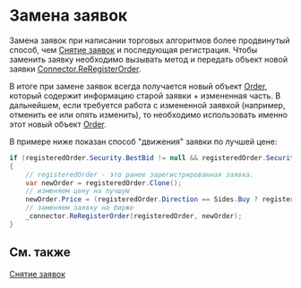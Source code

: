 # Замена заявок

Замена заявок при написании торговых алгоритмов более продвинутый способ, чем [Снятие заявок](OrdersCancel.md) и последующая регистрация. Чтобы заменить заявку необходимо вызывать метод и передать объект новой заявки [Connector.ReRegisterOrder](xref:StockSharp.Algo.Connector.ReRegisterOrder(StockSharp.BusinessEntities.Order,StockSharp.BusinessEntities.Order)). 

В итоге при замене заявок всегда получается новый объект [Order](xref:StockSharp.BusinessEntities.Order), который содержит информацию старой заявки + измененная часть. В дальнейшем, если требуется работа с измененной заявкой (например, отменить ее или опять изменить), то необходимо использовать именно этот новый объект [Order](xref:StockSharp.BusinessEntities.Order). 

В примере ниже показан способ "движения" заявки по лучшей цене:

```cs
if (registeredOrder.Security.BestBid != null && registeredOrder.Security.BestAsk != null)
{
	// registeredOrder - это ранее зарегистрированная заявка.
	var newOrder = registeredOrder.Clone();
	// изменяем цену на лучшую
	newOrder.Price = (registeredOrder.Direction == Sides.Buy ? registeredOrder.Security.BestBid : registeredOrder.Security.BestAsk).Price;
	// заменяем заявку на бирже
	_connector.ReRegisterOrder(registeredOrder, newOrder);
}
```

## См. также

[Снятие заявок](OrdersCancel.md)
